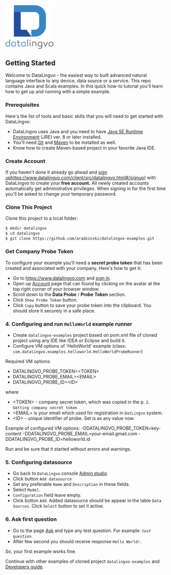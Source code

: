 <img src="images/datalingvo2.png" width="150"/>

## Getting Started
Welcome to DataLingvo - the easiest way to built advanced natural language
interface to any device, data source or a service. This repo contains Java and Scala
examples. In this quick how-to tutorial you'll learn how to get up and running with a
simple example.

### Prerequisites
Here's the list of tools and basic skills that you will need to get started with DataLingvo:
 - DataLingvo uses Java and you need to have <a target=_new href="http://www.oracle.com/technetwork/java/javase/downloads/index.html">Java SE Runtime Environment</a> (JRE) ver. 8 or later installed.
 - You'll need <a target=_ href="https://git-scm.com/downloads">Git</a> and <a target=_ href="https://maven.apache.org/install.html">Maven</a> to be installed as well.
 - Know how to create Maven-based project in your favorite Java IDE.

### Create Account
If you haven't done it already go ahead and [sign up]()https://www.datalingvo.com/client/src/datalingvo.html#/signup)
with DataLingvo to create your <b>free account.</b> All newly created accounts automatically
get administrative privileges. When signing in for the first time you'll be asked to change
your temporary password.

### Clone This Project
Clone this project to a local folder:
```shell
$ mkdir datalingvo
$ cd datalingvo
$ git clone https://github.com/aradzinski/datalingvo-examples.git
```

### Get Company Probe Token
To configure your example you'll need a <b>secret probe token</b> that has been created and
associated with your company. Here's how to get it:
 - Go to https://www.datalingvo.com and [sign in](https://datalingvo.com/client/src/datalingvo.html#/signin).
 - Open up [Account](https://datalingvo.com/client/src/datalingvo.html#/account) page that can found by clicking on the avatar at the top right corner of your browser window.
 - Scroll down to the <b>Data Probe</b> / <b>Probe Token</b> section.
 - Click `Show Probe Token` button.</li>
 - Click `Copy` button to save your probe token into the clipboard. You should store it securely in a safe place.

### 4. Configuring and run `HelloWorld` example runner
 - Create `datalingvo-examples` project based on pom.xml file of cloned project using any IDE like IDEA or Eclipse and build it.
 - Configure VM options of 'HelloWorld' example (class: `com.datalingvo.examples.helloworld.HelloWorldProbeRunner`)
 
Required  VM options:
  - DATALINGVO_PROBE_TOKEN=\<TOKEN>
  - DATALINGVO_PROBE_EMAIL=\<EMAIL> 
  - DATALINGVO_PROBE_ID=\<ID>
   
where 
 - \<TOKEN> - company secret token, which was copied in the p. `2. Getting company secret token`
 - \<EMAIL> is your email which used for registration in `DatLingvo` system.
 - \<ID> - unique identifier of probe. Set is as any value now.
 
Example of configured VM options: -DDATALINGVO_PROBE_TOKEN=key-content -DDATALINGVO_PROBE_EMAIL=your-email.gmail.com  -DDATALINGVO_PROBE_ID=helloworld.id

Run and be sure that it started without errors and warnings. 

### 5. Configuring datasource 
 - Go back to `DataLingvo` console [Admin studio](https://datalingvo.com/client/src/datalingvo.html#/studio)
 - Click button `Add datasource`
 - Set any preferable `Name` and `Description` in these fields. 
 - Select `Model`.
 - `Configuration` field leave empty. 
 - Click button `Add`.
Added datasource should be appear in the table `Data Sources`. Click `Select` button to set it active. 

### 6. Ask first question 
 - Go to the page [Ask](https://datalingvo.com/client/src/datalingvo.html#/ask) and type any test question. 
 For example: *`test question`*.
 - After few second you should receive response `Hello World!`.

So, your first example works fine.

Continue with other examples of cloned project `datalingvo-examples` and [Developers guide](TODO:LINK!).		

